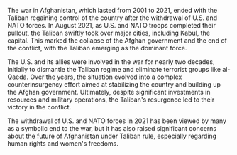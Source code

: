 The war in Afghanistan, which lasted from 2001 to 2021, ended with the Taliban regaining control of the country after the withdrawal of U.S. and NATO forces. In August 2021, as U.S. and NATO troops completed their pullout, the Taliban swiftly took over major cities, including Kabul, the capital. This marked the collapse of the Afghan government and the end of the conflict, with the Taliban emerging as the dominant force. 

The U.S. and its allies were involved in the war for nearly two decades, initially to dismantle the Taliban regime and eliminate terrorist groups like al-Qaeda. Over the years, the situation evolved into a complex counterinsurgency effort aimed at stabilizing the country and building up the Afghan government. Ultimately, despite significant investments in resources and military operations, the Taliban's resurgence led to their victory in the conflict.

The withdrawal of U.S. and NATO forces in 2021 has been viewed by many as a symbolic end to the war, but it has also raised significant concerns about the future of Afghanistan under Taliban rule, especially regarding human rights and women's freedoms.